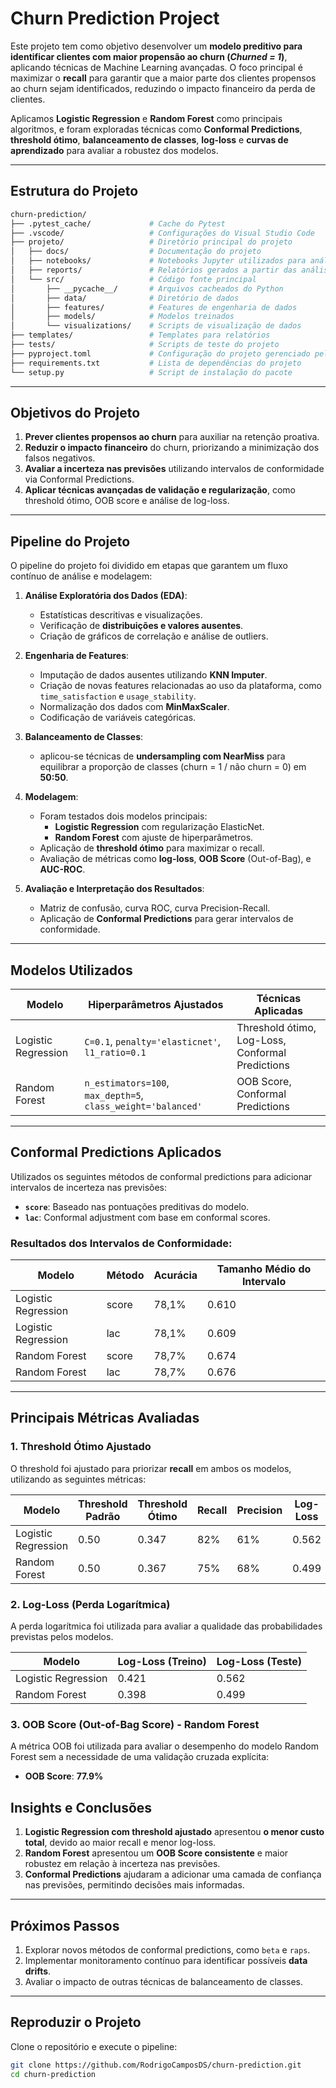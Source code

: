 #  **Churn Prediction Project**

Este projeto tem como objetivo desenvolver um **modelo preditivo para identificar clientes com maior propensão ao churn (_Churned = 1_)**, aplicando técnicas de Machine Learning avançadas. O foco principal é maximizar o **recall** para garantir que a maior parte dos clientes propensos ao churn sejam identificados, reduzindo o impacto financeiro da perda de clientes.

Aplicamos **Logistic Regression** e **Random Forest** como principais algoritmos, e foram exploradas técnicas como **Conformal Predictions**, **threshold ótimo**, **balanceamento de classes**, **log-loss** e **curvas de aprendizado** para avaliar a robustez dos modelos.

---

##  **Estrutura do Projeto**

```bash
churn-prediction/
├── .pytest_cache/             # Cache do Pytest
├── .vscode/                   # Configurações do Visual Studio Code
├── projeto/                   # Diretório principal do projeto
│   ├── docs/                  # Documentação do projeto
│   ├── notebooks/             # Notebooks Jupyter utilizados para análises
│   ├── reports/               # Relatórios gerados a partir das análises
│   └── src/                   # Código fonte principal
│       ├── __pycache__/       # Arquivos cacheados do Python
│       ├── data/              # Diretório de dados
│       ├── features/          # Features de engenharia de dados
│       ├── models/            # Modelos treinados
│       └── visualizations/    # Scripts de visualização de dados
├── templates/                 # Templates para relatórios
├── tests/                     # Scripts de teste do projeto
├── pyproject.toml             # Configuração do projeto gerenciado pelo Poetry
├── requirements.txt           # Lista de dependências do projeto
└── setup.py                   # Script de instalação do pacote
```
---

##  **Objetivos do Projeto**
1. **Prever clientes propensos ao churn** para auxiliar na retenção proativa.
2. **Reduzir o impacto financeiro** do churn, priorizando a minimização dos falsos negativos.
3. **Avaliar a incerteza nas previsões** utilizando intervalos de conformidade via Conformal Predictions.
4. **Aplicar técnicas avançadas de validação e regularização**, como threshold ótimo, OOB score e análise de log-loss.

---

##  **Pipeline do Projeto**

O pipeline do projeto foi dividido em etapas que garantem um fluxo contínuo de análise e modelagem:

1. **Análise Exploratória dos Dados (EDA)**:
   - Estatísticas descritivas e visualizações.
   - Verificação de **distribuições e valores ausentes**.
   - Criação de gráficos de correlação e análise de outliers.

2. **Engenharia de Features**:
   - Imputação de dados ausentes utilizando **KNN Imputer**.
   - Criação de novas features relacionadas ao uso da plataforma, como `time_satisfaction` e `usage_stability`.
   - Normalização dos dados com **MinMaxScaler**.
   - Codificação de variáveis categóricas.

3. **Balanceamento de Classes**:
   - aplicou-se técnicas de **undersampling com NearMiss** para equilibrar a proporção de classes (churn = 1 / não churn = 0) em **50:50**.

4. **Modelagem**:
   - Foram testados dois modelos principais:
     - **Logistic Regression** com regularização ElasticNet.
     - **Random Forest** com ajuste de hiperparâmetros.
   - Aplicação de **threshold ótimo** para maximizar o recall.
   - Avaliação de métricas como **log-loss**, **OOB Score** (Out-of-Bag), e **AUC-ROC**.

5. **Avaliação e Interpretação dos Resultados**:
   - Matriz de confusão, curva ROC, curva Precision-Recall.
   - Aplicação de **Conformal Predictions** para gerar intervalos de conformidade.

---

##  **Modelos Utilizados**

| **Modelo**            | **Hiperparâmetros Ajustados**                          | **Técnicas Aplicadas**                  |
|-----------------------|--------------------------------------------------------|-----------------------------------------|
| Logistic Regression    | `C=0.1`, `penalty='elasticnet'`, `l1_ratio=0.1`       | Threshold ótimo, Log-Loss, Conformal Predictions |
| Random Forest          | `n_estimators=100`, `max_depth=5`, `class_weight='balanced'` | OOB Score, Conformal Predictions       |

---

##  **Conformal Predictions Aplicados**
Utilizados os seguintes métodos de conformal predictions para adicionar intervalos de incerteza nas previsões:

- **`score`**: Baseado nas pontuações preditivas do modelo.
- **`lac`**: Conformal adjustment com base em conformal scores.

### **Resultados dos Intervalos de Conformidade:**

| **Modelo**            | **Método** | **Acurácia** | **Tamanho Médio do Intervalo** |
|-----------------------|------------|--------------|---------------------------------|
| Logistic Regression    | score      | 78,1%        | 0.610                           |
| Logistic Regression    | lac        | 78,1%        | 0.609                           |
| Random Forest          | score      | 78,7%        | 0.674                           |
| Random Forest          | lac        | 78,7%        | 0.676                           |

---

##  **Principais Métricas Avaliadas**

### 1. **Threshold Ótimo Ajustado**

O threshold foi ajustado para priorizar **recall** em ambos os modelos, utilizando as seguintes métricas:

| **Modelo**            | **Threshold Padrão** | **Threshold Ótimo** | **Recall** | **Precision** | **Log-Loss** |
|-----------------------|----------------------|---------------------|------------|---------------|--------------|
| Logistic Regression    | 0.50                 | 0.347               | 82%        | 61%           | 0.562        |
| Random Forest          | 0.50                 | 0.367               | 75%        | 68%           | 0.499        |

### 2. **Log-Loss (Perda Logarítmica)**

A perda logarítmica foi utilizada para avaliar a qualidade das probabilidades previstas pelos modelos.

| **Modelo**            | **Log-Loss (Treino)** | **Log-Loss (Teste)** |
|-----------------------|-----------------------|----------------------|
| Logistic Regression    | 0.421                 | 0.562                |
| Random Forest          | 0.398                 | 0.499                |

### 3. **OOB Score (Out-of-Bag Score) - Random Forest**

A métrica OOB foi utilizada para avaliar o desempenho do modelo Random Forest sem a necessidade de uma validação cruzada explícita:

- **OOB Score**: **77.9%**

##  **Insights e Conclusões**

1. **Logistic Regression com threshold ajustado** apresentou **o menor custo total**, devido ao maior recall e menor log-loss.
2. **Random Forest** apresentou um **OOB Score consistente** e maior robustez em relação à incerteza nas previsões.
3. **Conformal Predictions** ajudaram a adicionar uma camada de confiança nas previsões, permitindo decisões mais informadas.

---

##  **Próximos Passos**

1. Explorar novos métodos de conformal predictions, como `beta` e `raps`.
2. Implementar monitoramento contínuo para identificar possíveis **data drifts**.
3. Avaliar o impacto de outras técnicas de balanceamento de classes.

---

##  **Reproduzir o Projeto**

Clone o repositório e execute o pipeline:

```bash
git clone https://github.com/RodrigoCamposDS/churn-prediction.git
cd churn-prediction
